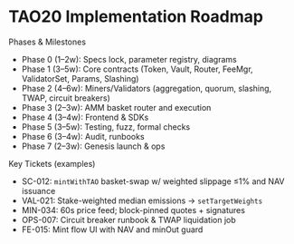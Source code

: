 # TAO20 Implementation Roadmap

Phases & Milestones
- Phase 0 (1–2w): Specs lock, parameter registry, diagrams
- Phase 1 (3–5w): Core contracts (Token, Vault, Router, FeeMgr, ValidatorSet, Params, Slashing)
- Phase 2 (4–6w): Miners/Validators (aggregation, quorum, slashing, TWAP, circuit breakers)
- Phase 3 (2–3w): AMM basket router and execution
- Phase 4 (3–4w): Frontend & SDKs
- Phase 5 (3–5w): Testing, fuzz, formal checks
- Phase 6 (3–4w): Audit, runbooks
- Phase 7 (2–3w): Genesis launch & ops

Key Tickets (examples)
- SC-012: `mintWithTAO` basket-swap w/ weighted slippage ≤1% and NAV issuance
- VAL-021: Stake-weighted median emissions → `setTargetWeights`
- MIN-034: 60s price feed; block-pinned quotes + signatures
- OPS-007: Circuit breaker runbook & TWAP liquidation job
- FE-015: Mint flow UI with NAV and minOut guard


